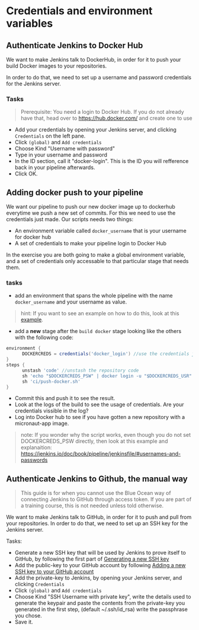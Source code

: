 # Credentials and environment variables

## Authenticate Jenkins to Docker Hub

We want to make Jenkins talk to DockerHub, in order for it to push your build Docker images to your repositories.

In order to do that, we need to set up a username and password credentials for the Jenkins server.

### Tasks

> Prerequisite: You need a login to Docker Hub. If you do not already have that, head over to https://hub.docker.com/ and create one to use

* Add your credentials by opening your Jenkins server, and clicking `Credentials` on the left pane.
* Click `(global)` and `Add credentials`
* Choose Kind "Username with password"
* Type in your username and password
* In the ID section, call it "docker-login". This is the ID you will refference back in your pipeline afterwards.
* Click OK.

## Adding docker push to your pipeline

We want our pipeline to push our new docker image up to dockerhub everytime we push a new set of commits.
For this we need to use the credentials just made.
Our scripts needs two things:

* An environment variable called `docker_username` that is your username for docker hub
* A set of credentials to make your pipeline login to Docker Hub

In the exercise you are both going to make a global environment variable, and a set of credentials only accessable to that particular stage that needs them.

### tasks

* add an environment that spans the whole pipeline with the name `docker_username` and your username as value.

> hint: If you want to see an example on how to do this, look at this [example](https://jenkins.io/doc/book/pipeline/jenkinsfile/#setting-environment-variables).

* add a **new** stage after the `build docker` stage looking like the others with the following code:

``` Groovy
environment {
      DOCKERCREDS = credentials('docker_login') //use the credentials just created in this stage
}
steps {
      unstash 'code' //unstash the repository code
      sh 'echo "$DOCKERCREDS_PSW" | docker login -u "$DOCKERCREDS_USR" --password-stdin' //login to docker hub with the credentials above
      sh 'ci/push-docker.sh'
}
```

* Commit this and push it to see the result.
* Look at the logs of the build to see the usage of credentials. Are your credentials vissible in the log?
* Log into Docker hub to see if you have gotten a new repository with a micronaut-app image.

> note: If you wonder why the script works, even though you do not set DOCKERCREDS_PSW directly, then look at this example and explanaition: https://jenkins.io/doc/book/pipeline/jenkinsfile/#usernames-and-passwords

## Authenticate Jenkins to Github, the manual way

> This guide is for when you cannot use the Blue Ocean way of connecting Jenkins to GitHub through access token. If you are part of a training course, this is not needed unless told otherwise.

We want to make Jenkins talk to GitHub, in order for it to push and pull from your repositories. In order to do that, we need to set up an SSH key for the Jenkins server.

Tasks:

* Generate a new SSH key that will be used by Jenkins to prove itself to GitHub, by following the first part of [Generating a new SSH key](https://help.github.com/articles/generating-a-new-ssh-key-and-adding-it-to-the-ssh-agent/)
* Add the public-key to your GitHub account by following [Adding a new SSH key to your GitHub account](https://help.github.com/articles/adding-a-new-ssh-key-to-your-github-account/)
* Add the private-key to Jenkins, by opening your Jenkins server, and clicking `Credentials`
* Click `(global)` and `Add credentials`
* Choose Kind "SSH Username with private key", write the details used to generate the keypair and paste the contents from the private-key you generated in the first step, (default ~/.ssh/id_rsa)
      write the passphrase you chose.
* Save it.
